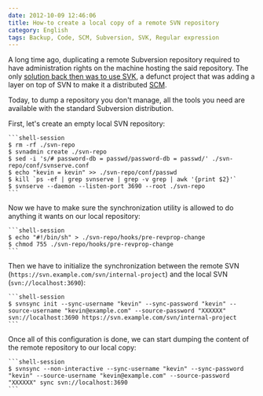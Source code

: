 ```yaml
---
date: 2012-10-09 12:46:06
title: How-to create a local copy of a remote SVN repository
category: English
tags: Backup, Code, SCM, Subversion, SVK, Regular expression
---
```


A long time ago, duplicating a remote Subversion repository required to have
administration rights on the machine hosting the said repository. The only
[solution back then was to use SVK](https://kevin.deldycke.com/2007/04/how-to-backup-mirror-a-public-svn-repository/),
a defunct project that was adding a layer on top of SVN to make it a distributed
[SCM](https://en.wikipedia.org/wiki/Revision_Control).

Today, to dump a repository you don't manage, all the tools you need are
available with the standard Subversion distribution.

First, let's create an empty local SVN repository:

    ```shell-session
    $ rm -rf ./svn-repo
    $ svnadmin create ./svn-repo
    $ sed -i 's/# password-db = passwd/password-db = passwd/' ./svn-repo/conf/svnserve.conf
    $ echo "kevin = kevin" >> ./svn-repo/conf/passwd
    $ kill `ps -ef | grep svnserve | grep -v grep | awk '{print $2}'`
    $ svnserve --daemon --listen-port 3690 --root ./svn-repo
    ```

Now we have to make sure the synchronization utility is allowed to do anything
it wants on our local repository:

    ```shell-session
    $ echo "#!/bin/sh" > ./svn-repo/hooks/pre-revprop-change
    $ chmod 755 ./svn-repo/hooks/pre-revprop-change
    ```

Then we have to initialize the synchronization between the remote SVN
(`https://svn.example.com/svn/internal-project`) and the local SVN
(`svn://localhost:3690`):

    ```shell-session
    $ svnsync init --sync-username "kevin" --sync-password "kevin" --source-username "kevin@example.com" --source-password "XXXXXX" svn://localhost:3690 https://svn.example.com/svn/internal-project
    ```

Once all of this configuration is done, we can start dumping the content of
the remote repository to our local copy:

    ```shell-session
    $ svnsync --non-interactive --sync-username "kevin" --sync-password "kevin" --source-username "kevin@example.com" --source-password "XXXXXX" sync svn://localhost:3690
    ```
